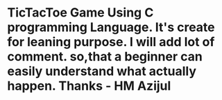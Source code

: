 # TicTacToe Game Using C programming Language. It's create for leaning purpose. I will add lot of comment. so,that a beginner can easily understand what actually happen. Thanks - HM Azijul
